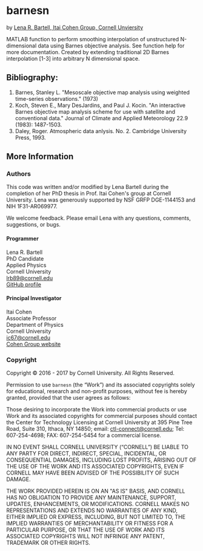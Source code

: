 # barnesn
by [Lena R. Bartell, Itai Cohen Group, Cornell Unviersity](#authors)

MATLAB function to perform smoothing interpolation of unstructured N-dimensional data using Barnes objective analysis. See function help for more documentation. Created by extending traditional 2D Barnes interpolation [1-3] into arbitrary N dimensional space.

##   Bibliography:     
1. Barnes, Stanley L. "Mesoscale objective map analysis using weighted time-series observations." (1973)
2. Koch, Steven E., Mary DesJardins, and Paul J. Kocin. "An interactive Barnes objective map analysis scheme for use with satellite and conventional data." Journal of Climate and Applied Meteorology 22.9 (1983): 1487-1503.
3. Daley, Roger. Atmospheric data anlysis. No. 2. Cambridge University Press, 1993.

## More Information

### Authors

This code was written and/or modified by Lena Bartell during the completion of her PhD thesis in Prof. Itai Cohen's group at Cornell University. Lena was generously supported by NSF GRFP DGE-1144153 and NIH 1F31-AR069977. 

We welcome feedback. Please email Lena with any questions, comments, suggestions, or bugs. 

#### Programmer

Lena R. Bartell  
PhD Candidate  
Applied Physics  
Cornell University  
lrb89@cornell.edu  
[GitHub profile](https://github.com/lbartell)

#### Principal Investigator

Itai Cohen  
Associate Professor  
Department of Physics  
Cornell University  
ic67@cornell.edu  
[Cohen Group website](http://cohengroup.lassp.cornell.edu/)

### Copyright
Copyright &copy; 2016 - 2017 by Cornell University. All Rights Reserved.
 
Permission to use `barnesn` (the “Work”) and its associated copyrights solely for educational, research and non-profit purposes, without fee is hereby granted, provided that the user agrees as follows:
 
Those desiring to incorporate the Work into commercial products or use Work and its associated copyrights for commercial purposes should contact the Center for Technology Licensing at Cornell University at 395 Pine Tree Road, Suite 310, Ithaca, NY 14850; email: ctl-connect@cornell.edu; Tel: 607-254-4698; FAX: 607-254-5454 for a commercial license.
 
IN NO EVENT SHALL CORNELL UNIVERSITY (“CORNELL”) BE LIABLE TO ANY PARTY FOR DIRECT, INDIRECT, SPECIAL, INCIDENTAL, OR CONSEQUENTIAL DAMAGES, INCLUDING LOST PROFITS, ARISING OUT OF THE USE OF THE WORK AND ITS ASSOCIATED COPYRIGHTS, EVEN IF CORNELL MAY HAVE BEEN ADVISED OF THE POSSIBILITY OF SUCH DAMAGE.
 
THE WORK PROVIDED HEREIN IS ON AN "AS IS" BASIS, AND CORNELL HAS NO OBLIGATION TO PROVIDE ANY MAINTENANCE, SUPPORT, UPDATES, ENHANCEMENTS, OR MODIFICATIONS.  CORNELL MAKES NO REPRESENTATIONS AND EXTENDS NO WARRANTIES OF ANY KIND, EITHER IMPLIED OR EXPRESS, INCLUDING, BUT NOT LIMITED TO, THE IMPLIED WARRANTIES OF MERCHANTABILITY OR FITNESS FOR A PARTICULAR PURPOSE, OR THAT THE USE OF WORK AND ITS ASSOCIATED COPYRIGHTS WILL NOT INFRINGE ANY PATENT, TRADEMARK OR OTHER RIGHTS.